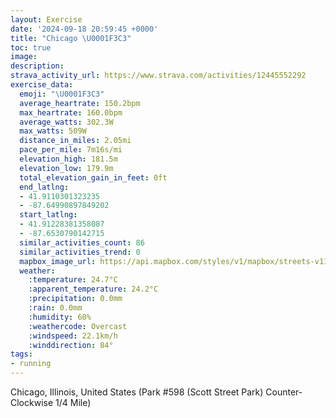 ```yaml
---
layout: Exercise
date: '2024-09-18 20:59:45 +0000'
title: "Chicago \U0001F3C3"
toc: true
image:
description:
strava_activity_url: https://www.strava.com/activities/12445552292
exercise_data:
  emoji: "\U0001F3C3"
  average_heartrate: 150.2bpm
  max_heartrate: 160.0bpm
  average_watts: 302.3W
  max_watts: 509W
  distance_in_miles: 2.05mi
  pace_per_mile: 7m16s/mi
  elevation_high: 181.5m
  elevation_low: 179.9m
  total_elevation_gain_in_feet: 0ft
  end_latlng:
  - 41.9110301323235
  - -87.64990897849202
  start_latlng:
  - 41.91228381358087
  - -87.6530790142715
  similar_activities_count: 86
  similar_activities_trend: 0
  mapbox_image_url: https://api.mapbox.com/styles/v1/mapbox/streets-v11/static/path-5+787af2-1.0(e%7Bx~Fzl~uOA_BBu%40DIVQ%60A_Bd%40i%40L_%40A_CG%7DA%40e%40%40OBAX%40%40GCaC%3FeCK%7BE%3F%7DA%40aAHa%40Fy%40SoA%3F%7DBDKJEf%40Fh%40GZFHF%40NEb%40Bj%40Ch%40DjBFZJRRLTBdAAREVQP%5DD%5BCsCCWKYWUa%40GKAu%40DQDIFWf%40EV%3FfBBlAFNHLRLTDvACVMP%5BFc%40AkBE_AGWOSUISCm%40%3Fk%40HOLMTIj%40%40b%40Af%40%40pAJXRXHFRD~%40ARCTKNUJa%40Dq%40EyBI_%40%5B%5Ds%40G_%40F_%40%3FOJMRENEd%40AdA%40z%40Bf%40DLPP%5CNlAAb%40KNQHYBa%40GaDIUOQIIa%40K%7BBCYIW%40u%40Ce%40F%5BRGH%3F%60ANpE%3F~AEbA%40h%40A%7CABV%3Fj%40Bh%40AhBDh%40C%60%40BN),pin-s-s+e5b22e(-87.6515,41.91171),pin-s-f+89ae00(-87.6481299999999,41.91099999999998)/auto/800x800?access_token=pk.eyJ1Ijoiam9zaGJlY2ttYW4iLCJhIjoiY205eWR2aDd1MWZ6djJrbXc4a3M0bWZleiJ9.XiG9OWkNcZk2QzjJbxLB4A
  weather:
    :temperature: 24.7°C
    :apparent_temperature: 24.2°C
    :precipitation: 0.0mm
    :rain: 0.0mm
    :humidity: 60%
    :weathercode: Overcast
    :windspeed: 22.1km/h
    :winddirection: 84°
tags:
- running
---
```

Chicago, Illinois, United States (Park #598 (Scott Street Park) Counter-Clockwise 1/4 Mile)
